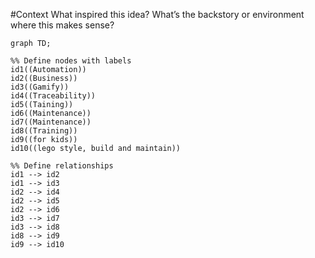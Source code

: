 

#Context
What inspired this idea? What’s the backstory or environment where this makes sense?

```mermaid
graph TD;

%% Define nodes with labels
id1((Automation))
id2((Business))
id3((Gamify))
id4((Traceability))
id5((Taining))
id6((Maintenance))
id7((Maintenance))
id8((Training))
id9((for kids))
id10((lego style, build and maintain))

%% Define relationships
id1 --> id2
id1 --> id3
id2 --> id4
id2 --> id5
id2 --> id6
id3 --> id7
id3 --> id8
id8 --> id9
id9 --> id10
```



